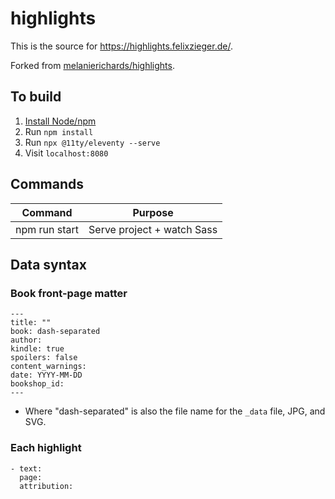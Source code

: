 # highlights

This is the source for https://highlights.felixzieger.de/.

Forked from [melanierichards/highlights](https://github.com/melanierichards/highlights).

## To build

1. [Install Node/npm](https://nodejs.org/)
2. Run `npm install`
3. Run `npx @11ty/eleventy --serve`
4. Visit `localhost:8080`

## Commands

| Command                    | Purpose                      |
| -------------------------- | ---------------------------- |
| npm run start              | Serve project + watch Sass   |

## Data syntax

### Book front-page matter

```
---
title: ""
book: dash-separated
author:
kindle: true
spoilers: false
content_warnings:
date: YYYY-MM-DD
bookshop_id:
---
```

* Where "dash-separated" is also the file name for the `_data` file, JPG, and SVG.

### Each highlight

```
- text: 
  page: 
  attribution: 
```